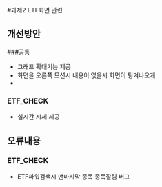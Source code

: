 #과제2 ETF화면 관련

## 개선방안

###공통

- 그래프 확대기능 제공
- 화면을 오른쪽 모션시 내용이 없을시 화면이 튕겨나오게
- 
### ETF_CHECK

- 실시간 시세 제공


## 오류내용

### ETF_CHECK

 - ETF파워검색시 맨마지막 종목 종목잘림 버그
 
 
